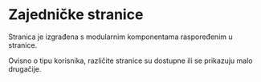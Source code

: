 # Zajedničke stranice

Stranica je izgrađena s modularnim komponentama raspoređenim u stranice.

Ovisno o tipu korisnika, različite stranice su dostupne ili se prikazuju malo
drugačije.
